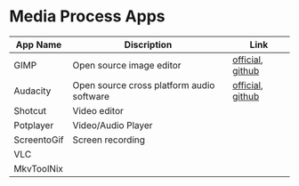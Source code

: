 # Media Process Apps

|App Name|Discription|Link|
|---|----|----|
|GIMP|Open source image editor|[official](https://www.gimp.org/), [github](https://github.com/GNOME/gimp)|
|Audacity|Open source cross platform audio software|[official](https://www.audacityteam.org/), [github](https://github.com/audacity)|
|Shotcut|Video editor||
|Potplayer|Video/Audio Player||
|ScreentoGif|Screen recording||
|VLC|||
|MkvToolNix|||